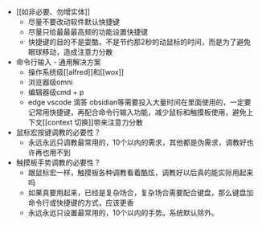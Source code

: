 

- [[如非必要、勿增实体]]
	- 尽量不要改动软件默认快捷键
	- 尽量只给最最最高频的功能设置快捷键
	- 快捷键的目的不是耍酷，不是节约那2秒的动鼠标的时间，而是为了避免眼球移动，造成注意力分散
- 命令行输入 - 通用解决方案
	- 操作系统级[[alfred]]和[[wox]]
	- 浏览器级omni
	- 编辑器级cmd + p
	- edge vscode 滴答 obsidian等需要投入大量时间在里面使用的，一定要记常用快捷键，再配合命令行输入功能，减少鼠标和触摸板使用，避免上下文[[context 切换]]带来注意力分散
- 鼠标宏按键调教的必要性？
	- 永远永远只调教最常用的，10个以内的需求，其他都是伪需求，调教好也许再也用不到
- 触摸板手势调教的必要性？
	- 跟鼠标宏一样，触摸板各种调教看着酷炫，调教好以后真的能实际用起来吗
	- 如果真要用起来，已经是复杂场合，复杂场合需要配合键盘，那么键盘加命令行或快捷键的方式，应该更香
	- 永远永远只设置最常用的，10个以内的手势。系统默认除外。
